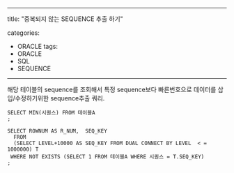 
---
title:  "중복되지 않는 SEQUENCE 추출 하기"

categories:
  - ORACLE
tags:
  - ORACLE
  - SQL
  - SEQUENCE
---

해당 테이블의 sequence를 조회해서
특정 sequence보다 빠른번호으로 데이터를 삽입/수정하기위한 sequence추출 쿼리.

```
SELECT MIN(시퀀스) FROM 테이블A
;

SELECT ROWNUM AS R_NUM,  SEQ_KEY
  FROM
  (SELECT LEVEL+10000 AS SEQ_KEY FROM DUAL CONNECT BY LEVEL  < = 1000000) T
 WHERE NOT EXISTS (SELECT 1 FROM 테이블A WHERE 시퀀스 = T.SEQ_KEY)
;
```
